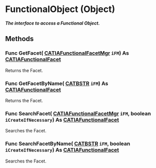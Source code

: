 # FunctionalObject (Object)

**_The interface to access a Functional Object._**

## Methods

### Func **GetFacet**( [CATIAFunctionalFacetMgr](../CATFunctSystemItf/interface_FunctionalFacetMgr_67280.md)  `iFM`) As [CATIAFunctionalFacet](../CATFunctSystemItf/interface_FunctionalFacet_47340.md)

Returns the Facet.  
### Func **GetFacetByName**( [CATBSTR](../System/typedef_CATBSTR_8129.md)  `iFM`) As [CATIAFunctionalFacet](../CATFunctSystemItf/interface_FunctionalFacet_47340.md)

Returns the Facet.  
### Func **SearchFacet**( [CATIAFunctionalFacetMgr](../CATFunctSystemItf/interface_FunctionalFacetMgr_67280.md)  `iFM`,  boolean  `iCreateIfNecessary`) As [CATIAFunctionalFacet](../CATFunctSystemItf/interface_FunctionalFacet_47340.md)

Searches the Facet.  
### Func **SearchFacetByName**( [CATBSTR](../System/typedef_CATBSTR_8129.md)  `iFM`,  boolean  `iCreateIfNecessary`) As [CATIAFunctionalFacet](../CATFunctSystemItf/interface_FunctionalFacet_47340.md)

Searches the Facet.